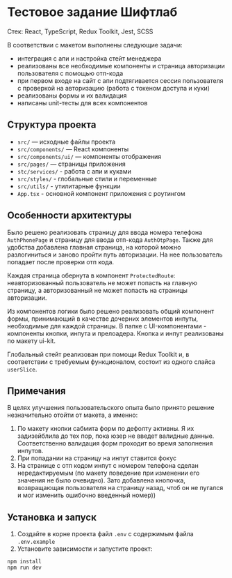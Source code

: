 # Тестовое задание Шифтлаб

Стек: React, TypeScript, Redux Toolkit, Jest, SCSS

В соответствии с макетом выполнены следующие задачи:
- интеграция с апи и настройка стейт менеджера
- реализованы все необходимые компоненты и страница авторизации пользователя с помощью отп-кода
- при первом входе на сайт с апи подтягивается сессия пользователя с проверкой на авторизацию (работа с токеном доступа и куки)
- реализованы формы и их валидация
- написаны unit-тесты для всех компонентов

## Структура проекта

- `src/` — исходные файлы проекта
- `src/components/` — React компоненты
- `src/components/ui/` — компоненты отображения
- `src/pages/` — страницы приложения
- `stc/services/` - работа с апи и куками
- `src/styles/` - глобальные стили и переменные
- `src/utils/` - утилитарные функции
- `App.tsx` - основной компонент приложения с роутингом

## Особенности архитектуры

Было решено реализовать страницу для ввода номера телефона `AuthPhonePage` и страницу для ввода отп-кода `AuthOtpPage`. Также для удобства добавлена главная страница, на которой можно разлогиниться и заново пройти путь авторизации. На нее пользователь попадает после проверки отп кода.

Каждая страница обернута в компонент `ProtectedRoute`: неавторизованный пользователь не может попасть на главную страницу, а авторизованный не может попасть на страницы авторизации.

Из компонентов логики было решено реализовать общий компонент формы, принимающий в качестве дочерних элементов инпуты, необходимые для каждой страницы. В папке с UI-компонентами - компоненты кнопки, инпута и прелоадера. Кнопка и инпут реализованы по макету ui-kit.

Глобальный стейт реализован при помощи Redux Toolkit и, в соответствии с требуемым функционалом, состоит из одного слайса `userSlice`.

## Примечания

В целях улучшения пользовательского опыта было принято решение незначительно отойти от макета, а именно:

1. По макету кнопки сабмита форм по дефолту активны. Я их задизейблила до тех пор, пока юзер не введет валидные данные. Соответственно валидация форм проходит во время заполнения инпутов.
2. При попадании на страницу на инпут ставится фокус
3. На странице с отп кодом инпут с номером телефона сделан нередактируемым (по макету поведение при изменении его значения не было очевидно). Зато добавлена кнопочка, возвращающая пользователя на страницу назад, чтоб он не пугался и мог изменить ошибочно введенный номер))

## Установка и запуск

1. Создайте в корне проекта файл `.env` с содержимым файла `.env.example`
2. Установите зависимости и запустите проект:

```
npm install
npm run dev
```
